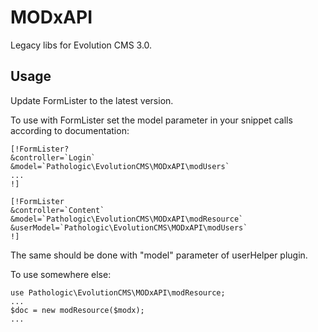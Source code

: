 # MODxAPI
Legacy libs for Evolution CMS 3.0.

## Usage
Update FormLister to the latest version.

To use with FormLister set the model parameter in your snippet calls according to documentation:
```
[!FormLister?
&controller=`Login`
&model=`Pathologic\EvolutionCMS\MODxAPI\modUsers`
...
!]

[!FormLister
&controller=`Content`
&model=`Pathologic\EvolutionCMS\MODxAPI\modResource`
&userModel=`Pathologic\EvolutionCMS\MODxAPI\modUsers`
!]
```
The same should be done with "model" parameter of userHelper plugin.

To use somewhere else:
```
use Pathologic\EvolutionCMS\MODxAPI\modResource; 
...
$doc = new modResource($modx);
...
```



